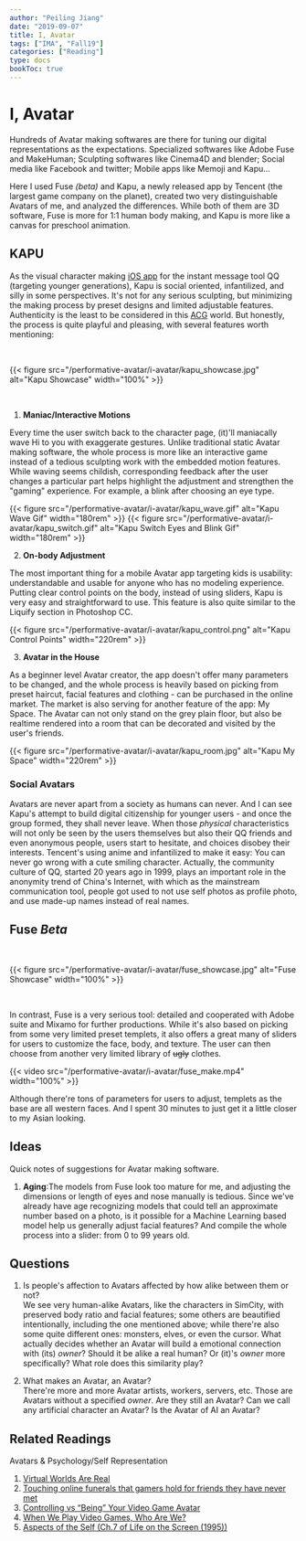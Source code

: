 ```yaml
---
author: "Peiling Jiang"
date: "2019-09-07"
title: I, Avatar
tags: ["IMA", "Fall19"]
categories: ["Reading"]
type: docs
bookToc: true
---
```


# I, Avatar

Hundreds of Avatar making softwares are there for tuning our digital representations as the expectations. Specialized softwares like Adobe Fuse and MakeHuman; Sculpting softwares like Cinema4D and blender; Social media like Facebook and twitter; Mobile apps like Memoji and Kapu...

Here I used Fuse _(beta)_ and Kapu, a newly released app by Tencent (the largest game company on the planet), created two very distinguishable Avatars of me, and analyzed the differences. While both of them are 3D software, Fuse is more for 1:1 human body making, and Kapu is more like a canvas for preschool animation.

## KAPU

<!-- img src="/performative-avatar/i-avatar/kapu_icon.png" alt="Kapu Icon" width="70rem" style="float:right" -->

As the visual character making [iOS app](https://apps.apple.com/us/app/卡噗/id1462848061) for the instant message tool QQ (targeting younger generations), Kapu is social oriented, infantilized, and silly in some perspectives. It's not for any serious sculpting, but minimizing the making process by preset designs and limited adjustable features. Authenticity is the least to be considered in this [ACG](https://en.wikipedia.org/wiki/ACG_(subculture)) world. But honestly, the process is quite playful and pleasing, with several features worth mentioning:

<br>

{{< figure src="/performative-avatar/i-avatar/kapu_showcase.jpg" alt="Kapu Showcase" width="100%" >}}

<br>

1. **Maniac/Interactive Motions**

Every time the user switch back to the character page, (it)'ll maniacally wave Hi to you with exaggerate gestures. Unlike traditional static Avatar making software, the whole process is more like an interactive game instead of a tedious sculpting work with the embedded motion features. While waving seems childish, corresponding feedback after the user changes a particular part helps highlight the adjustment and strengthen the "gaming" experience. For example, a blink after choosing an eye type.

{{< figure src="/performative-avatar/i-avatar/kapu_wave.gif" alt="Kapu Wave Gif" width="180rem" >}}
{{< figure src="/performative-avatar/i-avatar/kapu_switch.gif" alt="Kapu Switch Eyes and Blink Gif" width="180rem" >}}

2. **On-body Adjustment**

The most important thing for a mobile Avatar app targeting kids is usability: understandable and usable for anyone who has no modeling experience. Putting clear control points on the body, instead of using sliders, Kapu is very easy and straightforward to use. This feature is also quite similar to the Liquify section in Photoshop CC.

{{< figure src="/performative-avatar/i-avatar/kapu_control.png" alt="Kapu Control Points" width="220rem" >}}

3. **Avatar in the House**

As a beginner level Avatar creator, the app doesn't offer many parameters to be changed, and the whole process is heavily based on picking from preset haircut, facial features and clothing - can be purchased in the online market. The market is also serving for another feature of the app: My Space. The Avatar can not only stand on the grey plain floor, but also be realtime rendered into a room that can be decorated and visited by the user's friends.

{{< figure src="/performative-avatar/i-avatar/kapu_room.jpg" alt="Kapu My Space" width="220rem" >}}

### Social Avatars

Avatars are never apart from a society as humans can never. And I can see Kapu's attempt to build digital citizenship for younger users - and once the group formed, they shall never leave. When those _physical_ characteristics will not only be seen by the users themselves but also their QQ friends and even anonymous people, users start to hesitate, and choices disobey their interests. Tencent's using anime and infantilized to make it easy: You can never go wrong with a cute smiling character. Actually, the community culture of QQ, started 20 years ago in 1999, plays an important role in the anonymity trend of China's Internet, with which as the mainstream communication tool, people got used to not use self photos as profile photo, and use made-up names instead of real names.

## Fuse _Beta_

<br>

{{< figure src="/performative-avatar/i-avatar/fuse_showcase.jpg" alt="Fuse Showcase" width="100%" >}}

<br>

In contrast, Fuse is a very serious tool: detailed and cooperated with Adobe suite and Mixamo for further productions. While it's also based on picking from some very limited preset templets, it also offers a great many of sliders for users to customize the face, body, and texture. The user can then choose from another very limited library of ~~ugly~~ clothes.

{{< video src="/performative-avatar/i-avatar/fuse_make.mp4" width="100%" >}}

Although there're tons of parameters for users to adjust, templets as the base are all western faces. And I spent 30 minutes to just get it a little closer to my Asian looking.

## Ideas

Quick notes of suggestions for Avatar making software.

1. **Aging**:The models from Fuse look too mature for me, and adjusting the dimensions or length of eyes and nose manually is tedious. Since we've already have age recognizing models that could tell an approximate number based on a photo, is it possible for a Machine Learning based model help us generally adjust facial features? And compile the whole process into a slider: from 0 to 99 years old.

## Questions

1. Is people's affection to Avatars affected by how alike between them or not?<br>
We see very human-alike Avatars, like the characters in SimCity, with preserved body ratio and facial features; some others are beautified intentionally, including the one mentioned above; while there're also some quite different ones: monsters, elves, or even the cursor. What actually decides whether an Avatar will build a emotional connection with (its) _owner_? Should it be alike a real human? Or (it)'s _owner_ more specifically? What role does this similarity play?

2. What makes an Avatar, an Avatar?<br>
There're more and more Avatar artists, workers, servers, etc. Those are Avatars without a specified _owner_. Are they still an Avatar? Can we call any artificial character an Avatar? Is the Avatar of AI an Avatar?

## Related Readings

Avatars & Psychology/Self Representation

1. [Virtual Worlds Are Real](https://slate.com/technology/2014/01/proteus-effect-world-of-warcraft-nsa-virtual-worlds-have-real-effects.html)
2. [Touching online funerals that gamers hold for friends they have never met](https://www.independent.co.uk/life-style/online-funerals-gamers-friends-never-met-gaming-death-social-network-world-of-warcraft-skyrim-a7507836.html)
3. [Controlling vs “Being” Your Video Game Avatar](https://www.youtube.com/watch?v=dLkyNzFmlHA)
4. [When We Play Video Games, Who Are We?](https://www.vice.com/en_us/article/3b7j45/leigh-alexander-understanding-video-games-column-destiny-105)
5. [Aspects of the Self (Ch.7 of Life on the Screen (1995))](https://llk.media.mit.edu/courses/readings/Turkle-Life-Ch7.pdf)
